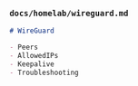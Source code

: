 
### `docs/homelab/wireguard.md`
```markdown
# WireGuard

- Peers
- AllowedIPs
- Keepalive
- Troubleshooting
